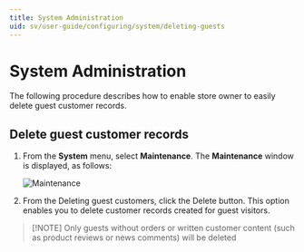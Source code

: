 ```yaml
---
title: System Administration
uid: sv/user-guide/configuring/system/deleting-guests
---
```


# System Administration

The following procedure describes how to enable store owner to easily delete guest customer records.

## Delete guest customer records

1. From the **System** menu, select **Maintenance**. The **Maintenance** window is displayed, as follows:
    
    ![Maintenance](_static/deleting-guests/deleting-guests.png)

2. From the Deleting guest customers, click the Delete button. This option enables you to delete customer records created for guest visitors.

> [!NOTE] Only guests without orders or written customer content (such as product reviews or news comments) will be deleted